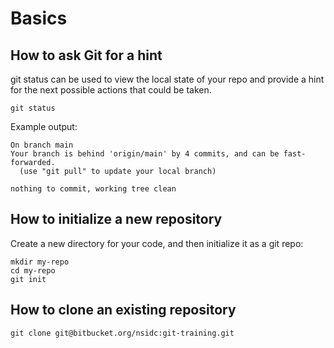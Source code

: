 # Basics

## How to ask Git for a hint

git status can be used to view the local state of your repo and provide a 
hint for the next possible actions that could be taken.

```
git status
```

Example output:

```
On branch main
Your branch is behind 'origin/main' by 4 commits, and can be fast-forwarded.
  (use "git pull" to update your local branch)

nothing to commit, working tree clean
```

## How to initialize a new repository

Create a new directory for your code, and then initialize it as a git repo:

```
mkdir my-repo
cd my-repo
git init
```


## How to clone an existing repository

```
git clone git@bitbucket.org/nsidc:git-training.git
```
